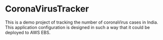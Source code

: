 # CoronaVirusTracker
This is a demo project of tracking the number of coronaVirus cases in India. This application configuration is designed in such a way that it could be
deployed to AWS EBS.
